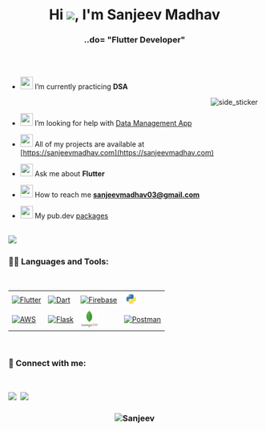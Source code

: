 <h1 align="center">Hi <img src="https://media.giphy.com/media/hvRJCLFzcasrR4ia7z/giphy.gif" width="25px">, I'm Sanjeev Madhav</h1>
<h3 align="center">..do= "Flutter Developer"</h3>
<br><br>

- <img src="https://media.giphy.com/media/L1KpkdbH8aEkXow8eV/giphy.gif" width="25px" height="25px"> I’m currently practicing **DSA**

<img align="right" width=100px height=100px alt="side_sticker" src="https://media.giphy.com/media/TEnXkcsHrP4YedChhA/giphy.gif" />&nbsp;

- <img src="https://media.giphy.com/media/cjzVpCjVvXgxYGzRGS/giphy.gif" width="25px" height="25px"> I’m looking for help with [Data Management App](https://github.com/Shadow60539/data_app)

- <img src="https://media.giphy.com/media/26BRCAa7zyWHTWOyY/giphy.gif" width="25px" height="25px"> All of my projects are available at [https://sanjeevmadhav.com](https://sanjeevmadhav.com)

- <img src="https://media.giphy.com/media/h5RZZK2LkhoyhGzb8Z/giphy.gif" width="25px" height="25px"> Ask me about **Flutter**

- <img src="https://media.giphy.com/media/XyDkWE5lRElx73hgwg/giphy.gif" width="25px" height="25px"> How to reach me **sanjeevmadhav03@gmail.com**

- <img src="https://media.giphy.com/media/3oKIP9cJEOO9ljKoCc/giphy.gif" width="25px" height="25px"> My pub.dev [packages](https://pub.dev/publishers/sanjeevmadhav.com/packages) 

<br>

<img src="https://github-readme-stats.vercel.app/api?username=Shadow60539&count_private=true&show_icons=true&theme=tokyonight">

<br>
<h3 align="left">👨‍💻 Languages and Tools:</h3>
<br>
<table>
    <tbody>
        <tr>
            <td><a href="#"><img alt="Flutter" title="Flutter" height="28px"
                        src="https://img.icons8.com/color/48/000000/flutter.png" /></a>
            </td>
            <td><a href="#"><img alt="Dart" title="Dart" height="28px"
                        src="https://www.vectorlogo.zone/logos/dartlang/dartlang-icon.svg" /></a>
          </td>
            <td><a href="#"><img alt="Firebase" title="Firebase" height="28px"
                        src="https://www.vectorlogo.zone/logos/firebase/firebase-icon.svg" /></a>
          </td>
            <td><a href="#"><img alt="Python" title="Python" height="28px"
                        src="https://raw.githubusercontent.com/github/explore/80688e429a7d4ef2fca1e82350fe8e3517d3494d/topics/python/python.png" /></a>
            </td>
        </tr>
        <tr>
          <td><a href="#"><img alt="AWS" title="AWS" height="28px"
                        src="https://i.imgur.com/Z2Z1URx.png" /></a>
            </td>
            <td><a href="#"><img alt="Flask" title="Flask" height="35px"
                        src="https://i.imgur.com/Fs1Oece.png" /></a></td>
            <td><a href="#"><img alt="MongoDB" title="MongoDB" height="35px"
                        src="https://raw.githubusercontent.com/devicons/devicon/master/icons/mongodb/mongodb-original-wordmark.svg" /></a></td>
            <td><a href="#"><img alt="Postman" title="Postman" height="28px"
                        src="https://www.vectorlogo.zone/logos/getpostman/getpostman-icon.svg" /></a></td>
        </tr>
    </tbody>
</table>

<br>

<h3 align="left">🤝 Connect with me:</h3>
<br>
<p align="left">
<a href="https://linkedin.com/in/sanjeev-madhav" target="blank"><img src="https://img.shields.io/badge/LinkedIn-0077B5?style=for-the-badge&logo=linkedin&logoColor=white"></a>&nbsp;
<a href="https://instagram.com/_im_sanjeev" target="blank"><img src="https://img.shields.io/badge/Instagram-E4405F?style=for-the-badge&logo=instagram&logoColor=white"></a>
</p>



### <p align="center"><img src="https://komarev.com/ghpvc/?username=Shadow60539&label=PROFILE+VIEWS&style=flat-square" alt="Sanjeev" /></p>


